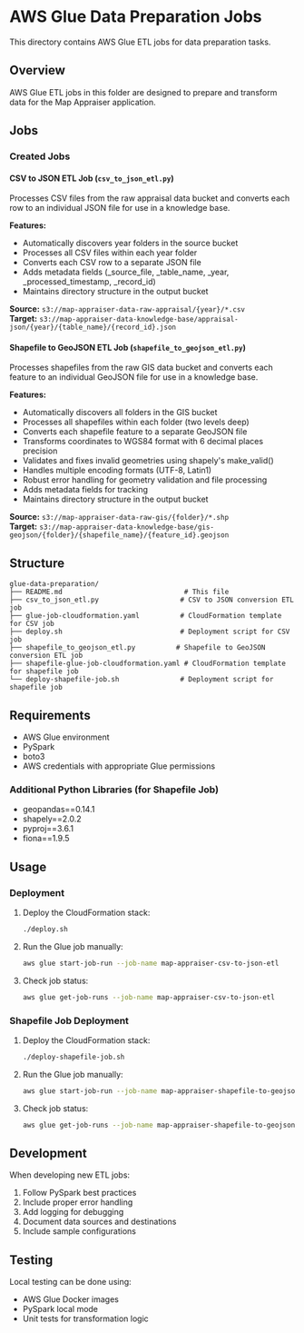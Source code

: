 # AWS Glue Data Preparation Jobs

This directory contains AWS Glue ETL jobs for data preparation tasks.

## Overview

AWS Glue ETL jobs in this folder are designed to prepare and transform data for the Map Appraiser application.

## Jobs

### Created Jobs

#### CSV to JSON ETL Job (`csv_to_json_etl.py`)
Processes CSV files from the raw appraisal data bucket and converts each row to an individual JSON file for use in a knowledge base.

**Features:**
- Automatically discovers year folders in the source bucket
- Processes all CSV files within each year folder
- Converts each CSV row to a separate JSON file
- Adds metadata fields (_source_file, _table_name, _year, _processed_timestamp, _record_id)
- Maintains directory structure in the output bucket

**Source:** `s3://map-appraiser-data-raw-appraisal/{year}/*.csv`  
**Target:** `s3://map-appraiser-data-knowledge-base/appraisal-json/{year}/{table_name}/{record_id}.json`

#### Shapefile to GeoJSON ETL Job (`shapefile_to_geojson_etl.py`)
Processes shapefiles from the raw GIS data bucket and converts each feature to an individual GeoJSON file for use in a knowledge base.

**Features:**
- Automatically discovers all folders in the GIS bucket
- Processes all shapefiles within each folder (two levels deep)
- Converts each shapefile feature to a separate GeoJSON file
- Transforms coordinates to WGS84 format with 6 decimal places precision
- Validates and fixes invalid geometries using shapely's make_valid()
- Handles multiple encoding formats (UTF-8, Latin1)
- Robust error handling for geometry validation and file processing
- Adds metadata fields for tracking
- Maintains directory structure in the output bucket

**Source:** `s3://map-appraiser-data-raw-gis/{folder}/*.shp`  
**Target:** `s3://map-appraiser-data-knowledge-base/gis-geojson/{folder}/{shapefile_name}/{feature_id}.geojson`

## Structure

```
glue-data-preparation/
├── README.md                              # This file
├── csv_to_json_etl.py                    # CSV to JSON conversion ETL job
├── glue-job-cloudformation.yaml          # CloudFormation template for CSV job
├── deploy.sh                             # Deployment script for CSV job
├── shapefile_to_geojson_etl.py          # Shapefile to GeoJSON conversion ETL job
├── shapefile-glue-job-cloudformation.yaml # CloudFormation template for shapefile job
└── deploy-shapefile-job.sh               # Deployment script for shapefile job
```

## Requirements

- AWS Glue environment
- PySpark
- boto3
- AWS credentials with appropriate Glue permissions

### Additional Python Libraries (for Shapefile Job)
- geopandas==0.14.1
- shapely==2.0.2
- pyproj==3.6.1
- fiona==1.9.5

## Usage

### Deployment

1. Deploy the CloudFormation stack:
   ```bash
   ./deploy.sh
   ```

2. Run the Glue job manually:
   ```bash
   aws glue start-job-run --job-name map-appraiser-csv-to-json-etl
   ```

3. Check job status:
   ```bash
   aws glue get-job-runs --job-name map-appraiser-csv-to-json-etl
   ```

### Shapefile Job Deployment

1. Deploy the CloudFormation stack:
   ```bash
   ./deploy-shapefile-job.sh
   ```

2. Run the Glue job manually:
   ```bash
   aws glue start-job-run --job-name map-appraiser-shapefile-to-geojson-etl
   ```

3. Check job status:
   ```bash
   aws glue get-job-runs --job-name map-appraiser-shapefile-to-geojson-etl
   ```

## Development

When developing new ETL jobs:
1. Follow PySpark best practices
2. Include proper error handling
3. Add logging for debugging
4. Document data sources and destinations
5. Include sample configurations

## Testing

Local testing can be done using:
- AWS Glue Docker images
- PySpark local mode
- Unit tests for transformation logic